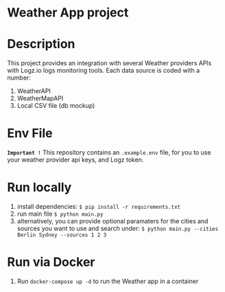 # Weather App project

# Description

This project provides an integration with several Weather providers APIs with Logz.io logs monitoring tools.
Each data source is coded with a number:

1. WeatherAPI
2. WeatherMapAPI
3. Local CSV file (db mockup)

# Env File

**`Important !`** This repository contains an `.example.env` file, for you to use your weather provider api keys, and Logz token.

# Run locally

1. install dependencies: `$ pip install -r requirements.txt`
2. run main file `$ python main.py`
3. alternatively, you can provide optional paramaters for the cities and sources you want to use and search under: `$ python main.py --cities Berlin Sydney --sources 1 2 3`

# Run via Docker

1. Run `docker-compose up -d` to run the Weather app in a container

